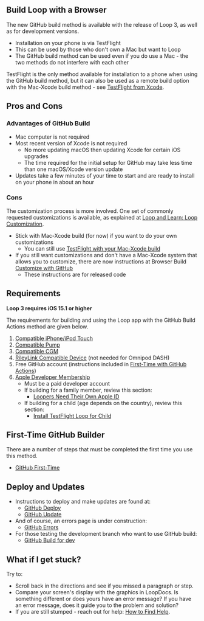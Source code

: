 ## Build Loop with a Browser

The new GitHub build method is available with the release of Loop 3, as well as for development versions.

* Installation on your phone is via TestFlight
* This can be used by those who don't own a Mac but want to Loop
* The GitHub build method can be used even if you do use a Mac - the two methods do not interfere with each other

TestFlight is the only method available for installation to a phone when using the GitHub build method, but it can also be used as a remote build option with the Mac-Xcode build method - see [TestFlight from Xcode](../build/testflight-xcode.md).

## Pros and Cons

### Advantages of GitHub Build

* Mac computer is not required
* Most recent version of Xcode is not required
    * No more updating macOS then updating Xcode for certain iOS upgrades
    * The time required for the initial setup for GitHub may take less time than one macOS/Xcode version update
* Updates take a few minutes of your time to start and are ready to install on your phone in about an hour

### Cons

The customization process is more involved. One set of commonly requested customizations is available, as explained at [Loop and Learn: Loop Customization](https://www.loopandlearn.org/github-lnl-patches).

* Stick with Mac-Xcode build (for now) if you want to do your own customizations
    * You can still use [TestFlight with your Mac-Xcode build](../build/testflight-xcode.md)
* If you still want customizations and don't have a Mac-Xcode system that allows you to customize, there are now instructions at Browser Build  [Customize with GitHub](../gh-actions/gh-customize.md)
    * These instructions are for released code

## Requirements

**Loop 3 requires iOS 15.1 or higher**

The requirements for building and using the Loop app with the GitHub Build Actions method are given below.

1. [Compatible iPhone/iPod Touch](../build/step2.md)
1. [Compatible Pump](../build/step3.md)
1. [Compatible CGM](../build/step4.md)
1. [RileyLink Compatible Device](../build/step5.md) (not needed for Omnipod DASH)
1. Free GitHub account (instructions included in [First-Time with GitHub Actions](../gh-actions/gh-first-time.md))
1. [Apple Developer Membership](../build/step6.md)
    * Must be a paid developer account
    * If building for a family member, review this section:
        * [Loopers Need Their Own Apple ID](../build/step6.md#loopers-need-their-own-apple-id)
    * If building for a child (age depends on the country), review this section:
        * [Install TestFlight Loop for Child](../gh-actions/gh-deploy.md#install-testflight-loop-for-child)

## First-Time GitHub Builder

There are a number of steps that must be completed the first time you use this method.

* [GitHub First-Time](../gh-actions/gh-first-time.md)

## Deploy and Updates

* Instructions to deploy and make updates are found at:
    * [GitHub Deploy](../gh-actions/gh-deploy.md)
    * [GitHub Update](../gh-actions/gh-update.md)
* And of course, an errors page is under construction:
    * [GitHub Errors](../gh-actions/gh-errors.md)
* For those testing the development branch who want to use GitHub build:
    * [GitHub Build for dev](../gh-actions/gh-update.md#github-build-for-dev)

## What if I get stuck?

Try to:

* Scroll back in the directions and see if you missed a paragraph or step.
* Compare your screen's display with the graphics in LoopDocs. Is something different or does yours have an error message? If you have an error message, does it guide you to the problem and solution?
* If you are still stumped - reach out for help: [How to Find Help](../intro/loopdocs-how-to.md#how-to-find-help).

